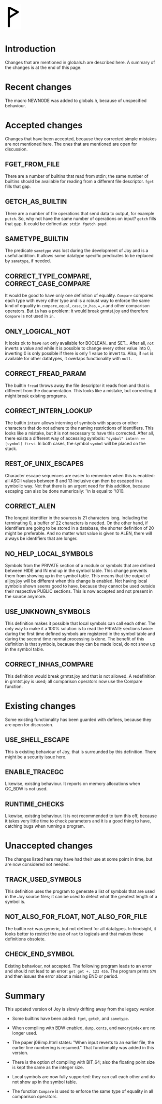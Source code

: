  ![](Wynn.PNG)
==============

Introduction
============

Changes that are mentioned in globals.h are described here. A summary of the
changes is at the end of this page.

Recent changes
==============

The macro NEWNODE was added to globals.h, because of unspecified behaviour.

Accepted changes
================

Changes that have been accepted, because they corrected simple mistakes are not
mentioned here. The ones that are mentioned are open for discussion.

FGET_FROM_FILE
--------------

There are a number of builtins that read from stdin; the same number of
builtins should be available for reading from a different file descriptor.
`fget` fills that gap.

GETCH_AS_BUILTIN
----------------

There are a number of file operations that send data to output, for example
`putch`. So, why not have the same number of operations on input? `getch` fills
that gap. It could be defined as: `stdin fgetch popd`.

SAMETYPE_BUILTIN
----------------

The predicate `sametype` was lost during the development of Joy and is a useful
addition. It allows some datatype specific predicates to be replaced by
`sametype`, if needed.

CORRECT_TYPE_COMPARE, CORRECT_CASE_COMPARE
------------------------------------------

It would be good to have only one definition of equality. `Compare` compares
each type with every other type and is a robust way to enforce the same kind of
equality in `compare,equal,case,in,has,=,<` and other comparison operators. But
`in` has a problem: it would break grmtst.joy and therefore `Compare` is not
used in `in`.

ONLY_LOGICAL_NOT
----------------

It looks ok to have `not` only available for BOOLEAN_ and SET_. After all,
`not` inverts a value and while it is possible to change every other value into
0, inverting 0 is only possible if there is only 1 value to invert to. Also, if
`not` is available for other datatypes, it overlaps functionality with `null`.

CORRECT_FREAD_PARAM
-------------------

The builtin `fread` throws away the file descriptor it reads from and that is
different from the documentation. This looks like a mistake, but correcting it
might break existing programs.

CORRECT_INTERN_LOOKUP
---------------------

The builtin `intern` allows interning of symbols with spaces or other
characters that do not adhere to the naming restrictions of identifiers. This
looks like a mistake, but it is not necessary to have this corrected. After
all, there exists a different way of accessing symbols: `"symbol" intern ==
[symbol] first`. In both cases, the symbol `symbol` will be placed on the
stack.

REST_OF_UNIX_ESCAPES
--------------------

Character escape sequences are easier to remember when this is enabled: all
ASCII values between 8 and 13 inclusive can then be escaped in a symbolic way.
Not that there is an urgent need for this addition, because escaping can also
be done numerically: '\n is equal to '\010.

CORRECT_ALEN
------------

The longest identifier in the sources is 21 characters long. Including the
terminating 0, a buffer of 22 characters is needed. On the other hand, if
identifiers are going to be stored in a database, the shorter definition of 20
might be preferable. And no matter what value is given to ALEN, there will
always be identifiers that are longer.

NO_HELP_LOCAL_SYMBOLS
---------------------

Symbols from the PRIVATE section of a module or symbols that are defined
between HIDE and IN end up in the symbol table. This change prevents them from
showing up in the symbol table. This means that the output of alljoy.joy will
be different when this change is enabled. Not having local symbols shown seems
good to have, because they cannot be used outside their respective PUBLIC
sections. This is now accepted and not present in the source anymore.

USE_UNKNOWN_SYMBOLS
-------------------

This definition makes it possible that local symbols can call each other.
The only way to make it a 100% solution is to read the PRIVATE sections twice:
during the first time defined symbols are registered in the symbol table and
during the second time normal processing is done. The benefit of this
definition is that symbols, because they can be made local, do not show up in
the symbol table.

CORRECT_INHAS_COMPARE
---------------------

This definition would break grmtst.joy and that is not allowed. A redefinition
in grmtst.joy is used; all comparison operators now use the Compare function.

Existing changes
================

Some existing functionality has been guarded with defines, because they are
open for discussion.

USE_SHELL_ESCAPE
----------------

This is existing behaviour of Joy, that is surrounded by this definition. There
might be a security issue here.

ENABLE_TRACEGC
--------------

Likewise, existing behaviour. It reports on memory allocations when GC_BDW is
not used.

RUNTIME_CHECKS
--------------

Likewise, existing behaviour. It is not recommended to turn this off, because
it takes very little time to check parameters and it is a good thing to have,
catching bugs when running a program.

Unaccepted changes
==================

The changes listed here may have had their use at some point in time, but are
now considered not needed.

TRACK_USED_SYMBOLS
------------------

This definition uses the program to generate a list of symbols that are used in
the Joy source files; it can be used to detect what the greatest length of a
symbol is.

NOT_ALSO_FOR_FLOAT, NOT_ALSO_FOR_FILE
-------------------------------------

The builtin `not` was generic, but not defined for all datatypes. In hindsight,
it looks better to restrict the use of `not` to logicals and that makes these
definitions obsolete.

CHECK_END_SYMBOL
----------------

Existing behaviour, not accepted. The following program leads to an error and
should not lead to an error: `get get +. 123 456`. The program prints `579` and
then issues the error about a missing END or period.

Summary
=======

This updated version of Joy is slowly drifting away from the legacy version.

- Some builtins have been added: `fget`, `getch`, and `sametype`.

- When compiling with BDW enabled, `dump`, `conts`, and `memoryindex` are no
  longer used.

- The paper j09imp.html states: "When input reverts to an earlier file, the
  earlier line numbering is resumed." That functionality was added in this
  version.

- There is the option of compiling with BIT_64; also the floating point size is
  kept the same as the integer size.

- Local symbols are now fully supported: they can call each other and do not
  show up in the symbol table.

- The function `Compare` is used to enforce the same type of equality in all
  comparison operators.
